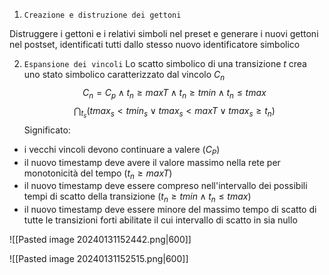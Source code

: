 1. `Creazione e distruzione dei gettoni`

Distruggere i gettoni e i relativi simboli nel preset e generare i nuovi gettoni nel postset, identificati tutti dallo stesso nuovo identificatore simbolico

2. `Espansione dei vincoli`
Lo scatto simbolico di una transizione $t$ crea uno stato simbolico caratterizzato dal vincolo $C_n$
$$C_n = C_p \wedge t_n \geq maxT \wedge t_n \geq tmin \wedge t_n \leq tmax$$
$$\bigcap_{t_s} (tmax_s < tmin_s \vee tmax_s < maxT \vee tmax_s \geq t_n)$$
Significato:
- i vecchi vincoli devono continuare a valere ($C_P$)
- il nuovo timestamp deve avere il valore massimo nella rete per monotonicità del tempo ($t_n\geq maxT$)
- il nuovo timestamp deve essere compreso nell'intervallo dei possibili tempi di scatto della transizione ($t_n \geq tmin \wedge t_n \leq tmax$)
- il nuovo timestamp deve essere minore del massimo tempo di scatto di tutte le transizioni forti abilitate il cui intervallo di scatto in sia nullo 


![[Pasted image 20240131152442.png|600]]

![[Pasted image 20240131152515.png|600]]
